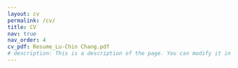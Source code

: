 ```yaml
---
layout: cv
permalink: /cv/
title: CV
nav: true
nav_order: 4
cv_pdf: Resume_Lu-Chin Chang.pdf
# description: This is a description of the page. You can modify it in 'pages/_cv.md'. You can also change or remove the top pdf download button.
---
```


